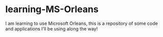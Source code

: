 # learning-MS-Orleans
I am learning to use Microsoft Orleans, this is a repository of some code and applications I'll be using along the way!
